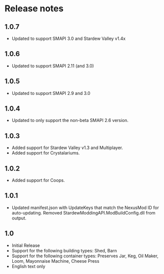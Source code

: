 ﻿# Release notes
## 1.0.7
* Updated to support SMAPI 3.0 and Stardew Valley v1.4x

## 1.0.6
* Updated to support SMAPI 2.11 (and 3.0)

## 1.0.5
* Updated to support SMAPI 2.9 and 3.0

## 1.0.4
* Updated to only support the non-beta SMAPI 2.6 version.

## 1.0.3
* Added support for Stardew Valley v1.3 and Multiplayer.
* Added support for Crystalariums.

## 1.0.2
* Added support for Coops.

## 1.0.1
* Updated manifest.json with UpdateKeys that match the NexusMod ID for auto-updating. Removed StardewModdingAPI.ModBuildConfig.dll from output.

## 1.0
* Initial Release
* Support for the following building types: Shed, Barn
* Support for the following container types: Preserves Jar, Keg, Oil Maker, Loom, Mayonnaise Machine, Cheese Press
* English text only